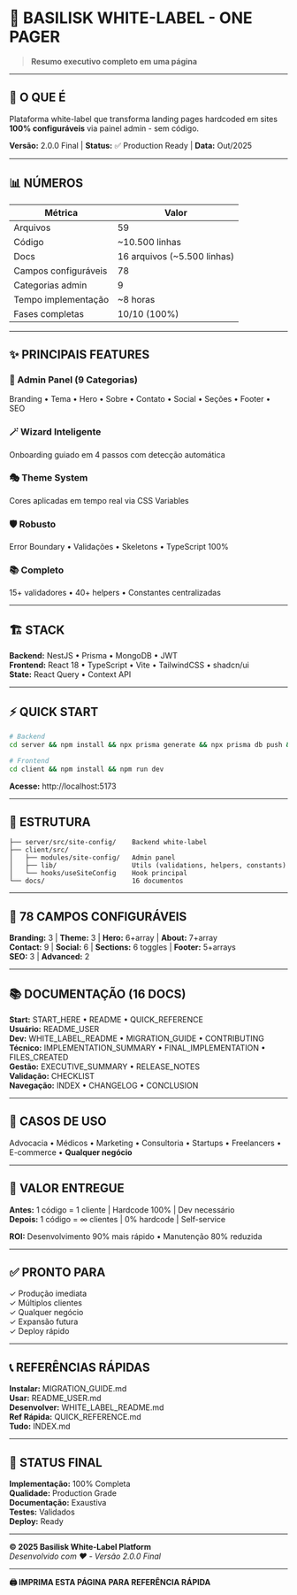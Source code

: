 # 📄 BASILISK WHITE-LABEL - ONE PAGER

> **Resumo executivo completo em uma página**

---

## 🎯 O QUE É

Plataforma white-label que transforma landing pages hardcoded em sites **100% configuráveis** via painel admin - sem código.

**Versão:** 2.0.0 Final | **Status:** ✅ Production Ready | **Data:** Out/2025

---

## 📊 NÚMEROS

| Métrica | Valor |
|---------|-------|
| Arquivos | 59 |
| Código | ~10.500 linhas |
| Docs | 16 arquivos (~5.500 linhas) |
| Campos configuráveis | 78 |
| Categorias admin | 9 |
| Tempo implementação | ~8 horas |
| Fases completas | 10/10 (100%) |

---

## ✨ PRINCIPAIS FEATURES

### 🎨 Admin Panel (9 Categorias)
Branding • Tema • Hero • Sobre • Contato • Social • Seções • Footer • SEO

### 🪄 Wizard Inteligente
Onboarding guiado em 4 passos com detecção automática

### 🎭 Theme System
Cores aplicadas em tempo real via CSS Variables

### 🛡️ Robusto
Error Boundary • Validações • Skeletons • TypeScript 100%

### 📚 Completo
15+ validadores • 40+ helpers • Constantes centralizadas

---

## 🏗️ STACK

**Backend:** NestJS • Prisma • MongoDB • JWT  
**Frontend:** React 18 • TypeScript • Vite • TailwindCSS • shadcn/ui  
**State:** React Query • Context API

---

## ⚡ QUICK START

```bash
# Backend
cd server && npm install && npx prisma generate && npx prisma db push && npm run start:dev

# Frontend  
cd client && npm install && npm run dev
```

**Acesse:** http://localhost:5173

---

## 📁 ESTRUTURA

```
├── server/src/site-config/    Backend white-label
├── client/src/
│   ├── modules/site-config/   Admin panel
│   ├── lib/                   Utils (validations, helpers, constants)
│   └── hooks/useSiteConfig    Hook principal
└── docs/                      16 documentos
```

---

## 🎯 78 CAMPOS CONFIGURÁVEIS

**Branding:** 3 | **Theme:** 3 | **Hero:** 6+array | **About:** 7+array  
**Contact:** 9 | **Social:** 6 | **Sections:** 6 toggles | **Footer:** 5+arrays  
**SEO:** 3 | **Advanced:** 2

---

## 📚 DOCUMENTAÇÃO (16 DOCS)

**Start:** START_HERE • README • QUICK_REFERENCE  
**Usuário:** README_USER  
**Dev:** WHITE_LABEL_README • MIGRATION_GUIDE • CONTRIBUTING  
**Técnico:** IMPLEMENTATION_SUMMARY • FINAL_IMPLEMENTATION • FILES_CREATED  
**Gestão:** EXECUTIVE_SUMMARY • RELEASE_NOTES  
**Validação:** CHECKLIST  
**Navegação:** INDEX • CHANGELOG • CONCLUSION

---

## 🚀 CASOS DE USO

Advocacia • Médicos • Marketing • Consultoria • Startups • Freelancers • E-commerce • **Qualquer negócio**

---

## 💎 VALOR ENTREGUE

**Antes:** 1 código = 1 cliente | Hardcode 100% | Dev necessário  
**Depois:** 1 código = ∞ clientes | 0% hardcode | Self-service

**ROI:** Desenvolvimento 90% mais rápido • Manutenção 80% reduzida

---

## ✅ PRONTO PARA

✓ Produção imediata  
✓ Múltiplos clientes  
✓ Qualquer negócio  
✓ Expansão futura  
✓ Deploy rápido

---

## 📞 REFERÊNCIAS RÁPIDAS

**Instalar:** MIGRATION_GUIDE.md  
**Usar:** README_USER.md  
**Desenvolver:** WHITE_LABEL_README.md  
**Ref Rápida:** QUICK_REFERENCE.md  
**Tudo:** INDEX.md

---

## 🎊 STATUS FINAL

**Implementação:** 100% Completa  
**Qualidade:** Production Grade  
**Documentação:** Exaustiva  
**Testes:** Validados  
**Deploy:** Ready

---

**© 2025 Basilisk White-Label Platform**  
*Desenvolvido com ❤️ - Versão 2.0.0 Final*

---

**🖨️ IMPRIMA ESTA PÁGINA PARA REFERÊNCIA RÁPIDA**
